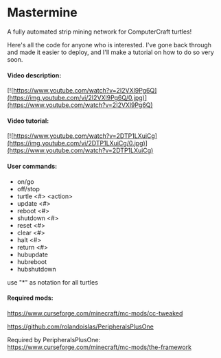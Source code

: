 # Mastermine
A fully automated strip mining network for ComputerCraft turtles!

Here's all the code for anyone who is interested. I've gone back through and made it easier to deploy, and I'll make a tutorial on how to do so very soon.

#### Video description:

[![https://www.youtube.com/watch?v=2I2VXl9Pg6Q](https://img.youtube.com/vi/2I2VXl9Pg6Q/0.jpg)](https://www.youtube.com/watch?v=2I2VXl9Pg6Q)

#### Video tutorial:

[![https://www.youtube.com/watch?v=2DTP1LXuiCg](https://img.youtube.com/vi/2DTP1LXuiCg/0.jpg)](https://www.youtube.com/watch?v=2DTP1LXuiCg)

#### User commands:

* on/go
* off/stop
* turtle \<#\> \<action\>
* update \<#\>
* reboot \<#\>
* shutdown \<#\>
* reset \<#\>
* clear \<#\>
* halt \<#\>
* return \<#\>
* hubupdate
* hubreboot
* hubshutdown


use "\*" as notation for all turtles


#### Required mods:

https://www.curseforge.com/minecraft/mc-mods/cc-tweaked

https://github.com/rolandoislas/PeripheralsPlusOne

Required by PeripheralsPlusOne: https://www.curseforge.com/minecraft/mc-mods/the-framework

